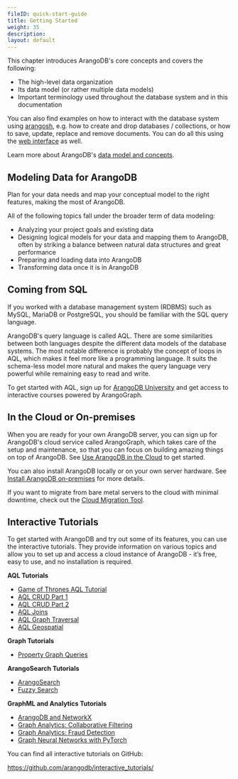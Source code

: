```yaml
---
fileID: quick-start-guide
title: Getting Started
weight: 35
description: 
layout: default
---
```

This chapter introduces ArangoDB's core concepts and covers the following:

- The high-level data organization
- Its data model (or rather multiple data models)
- Important terminology used throughout the database system and in this
  documentation

You can also find examples on how to interact with the database system
using [arangosh](../programs-tools/arangodb-shell/), e.g. how to create and
drop databases / collections, or how to save, update, replace and remove
documents. You can do all this using the [web interface](getting-started-web-interface.html)
as well.

Learn more about ArangoDB's [data model and concepts](data-model-concepts/).

## Modeling Data for ArangoDB

Plan for your data needs and map your conceptual model to the right features,
making the most of ArangoDB.

All of the following topics fall under the broader term of data modeling:

- Analyzing your project goals and existing data
- Designing logical models for your data and mapping them to ArangoDB, often
  by striking a balance between natural data structures and great performance
- Preparing and loading data into ArangoDB
- Transforming data once it is in ArangoDB

## Coming from SQL

If you worked with a database management system (RDBMS) such as MySQL,
MariaDB or PostgreSQL, you should be familiar with the SQL query language.

ArangoDB's query language is called AQL. There are some similarities between both
languages despite the different data models of the database systems. The most
notable difference is probably the concept of loops in AQL, which makes it feel
more like a programming language. It suits the schema-less model more natural
and makes the query language very powerful while remaining easy to read and write.

To get started with AQL, sign up for [ArangoDB University](https://university.arangodb.com/)
and get access to interactive courses powered by ArangoGraph. 

## In the Cloud or On-premises

When you are ready for your own ArangoDB server, you can sign up for ArangoDB's
cloud service called ArangoGraph, which takes care of the setup and maintenance, so
that you can focus on building amazing things on top of ArangoDB. See
[Use ArangoDB in the Cloud](quick-start-in-the-cloud) to get started.

You can also install ArangoDB locally or on your own server hardware.
See [Install ArangoDB on-premises](quick-start-on-premises) for more details.

If you want to migrate from bare metal servers to the cloud with minimal downtime,
check out the [Cloud Migration Tool](../arangograph/cloud-migration-tool).

## Interactive Tutorials

To get started with ArangoDB and try out some of its features, you can use the
interactive tutorials. They provide information on various topics and allow you
to set up and access a cloud instance of ArangoDB - it’s free, easy to use, and
no installation is required.

**AQL Tutorials**

- [Game of Thrones AQL Tutorial](https://colab.research.google.com/github/arangodb/interactive_tutorials/blob/master/notebooks/ArangoDB_GOT_Tutorial.ipynb)
- [AQL CRUD Part 1](https://colab.research.google.com/github/arangodb/interactive_tutorials/blob/master/notebooks/AqlCrudTutorial.ipynb)
- [AQL CRUD Part 2](https://colab.research.google.com/github/arangodb/interactive_tutorials/blob/master/notebooks/AqlPart2Tutorial.ipynb)
- [AQL Joins](https://colab.research.google.com/github/arangodb/interactive_tutorials/blob/master/notebooks/AqlJoinTutorial.ipynb)
- [AQL Graph Traversal](https://colab.research.google.com/github/arangodb/interactive_tutorials/blob/master/notebooks/AqlTraversalTutorial.ipynb)
- [AQL Geospatial](https://colab.research.google.com/github/arangodb/interactive_tutorials/blob/master/notebooks/AqlGeospatialTutorial.ipynb)

**Graph Tutorials**

- [Property Graph Queries](https://colab.research.google.com/github/joerg84/Graph_Powered_ML_Workshop/blob/master/Graphs_Queries.ipynb)

**ArangoSearch Tutorials**

- [ArangoSearch](https://colab.research.google.com/github/arangodb/interactive_tutorials/blob/master/notebooks/ArangoSearch.ipynb)
- [Fuzzy Search](https://colab.research.google.com/github/arangodb/interactive_tutorials/blob/master/notebooks/FuzzySearch.ipynb)

**GraphML and Analytics Tutorials**

- [ArangoDB and NetworkX](https://colab.research.google.com/github/arangodb/interactive_tutorials/blob/master/notebooks/ArangoDB_NetworkX_Interface_Introduction.ipynb)
- [Graph Analytics: Collaborative Filtering](https://colab.research.google.com/github/arangodb/interactive_tutorials/blob/master/notebooks/Collaborative_Filtering.ipynb)
- [Graph Analytics: Fraud Detection](https://colab.research.google.com/github/joerg84/Graph_Powered_ML_Workshop/blob/master/Fraud_Detection.ipynb)
- [Graph Neural Networks with PyTorch](https://colab.research.google.com/github/arangodb/interactive_tutorials/blob/master/notebooks/arangoflix/predict_Movie_Rating_GNN.ipynb)

You can find all interactive tutorials on GitHub:

<https://github.com/arangodb/interactive_tutorials/>
